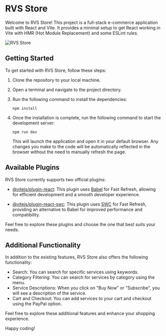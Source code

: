 # RVS Store

Welcome to RVS Store! This project is a full-stack e-commerce application built with React and Vite. It provides a minimal setup to get React working in Vite with HMR (Hot Module Replacement) and some ESLint rules.

![RVS Store](https://ibb.co/k476XTP)

## Getting Started

To get started with RVS Store, follow these steps:

1. Clone the repository to your local machine.
2. Open a terminal and navigate to the project directory.
3. Run the following command to install the dependencies:

    ```
    npm install
    ```

4. Once the installation is complete, run the following command to start the development server:

    ```
    npm run dev
    ```

    This will launch the application and open it in your default browser. Any changes you make to the code will be automatically reflected in the browser without the need to manually refresh the page.

## Available Plugins

RVS Store currently supports two official plugins:

- [@vitejs/plugin-react](https://github.com/vitejs/vite-plugin-react/blob/main/packages/plugin-react/README.md): This plugin uses [Babel](https://babeljs.io/) for Fast Refresh, allowing for efficient development and a smooth developer experience.

- [@vitejs/plugin-react-swc](https://github.com/vitejs/vite-plugin-react-swc): This plugin uses [SWC](https://swc.rs/) for Fast Refresh, providing an alternative to Babel for improved performance and compatibility.

Feel free to explore these plugins and choose the one that best suits your needs.

## Additional Functionality

In addition to the existing features, RVS Store also offers the following functionality:

- Search: You can search for specific services using keywords.
- Category Filtering: You can search for services by category using the menu.
- Service Descriptions: When you click on "Buy Now" or "Subscribe", you will see a description of the service.
- Cart and Checkout: You can add services to your cart and checkout using the PayPal option.

Feel free to explore these additional features and enhance your shopping experience.

Happy coding!

